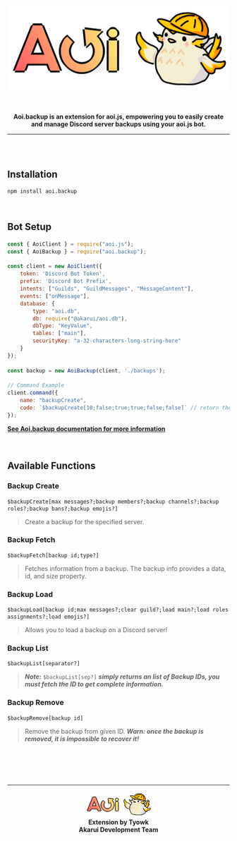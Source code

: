 <p align="center">
  <a href="#">
    <img width="500" src="https://github.com/tyowk/aoi.backup/blob/main/docs/assets/icon2.png?raw=true" alt="aoi.backup">
  </a>
</p>
<br>
<b><p align="center">Aoi.backup is an extension for aoi.js, empowering you to easily create and manage Discord server backups using your aoi.js bot.</p></b>

---
<br>
<br>

## Installation
```sh
npm install aoi.backup
```
<br>

## Bot Setup
```js
const { AoiClient } = require("aoi.js");
const { AoiBackup } = require("aoi.backup");

const client = new AoiClient({
    token: 'Discord Bot Token',
    prefix: 'Discord Bot Prefix',
    intents: ["Guilds", "GuildMessages", "MessageContent"],
    events: ["onMessage"],
    database: {
        type: "aoi.db",
        db: require("@akarui/aoi.db"),
        dbType: "KeyValue",
        tables: ["main"],
        securityKey: "a-32-characters-long-string-here"
    }
});

const backup = new AoiBackup(client, './backups');

// Command Example
client.command({
    name: "backupCreate",
    code: `$backupCreate[10;false;true;true;false;false]` // return the Backup ID
});
```
**[See Aoi.backup documentation for more information](https://aoibackup.vercel.app)**
<br>
<br>
<br>

## Available Functions
### Backup Create
```
$backupCreate[max messages?;backup members?;backup channels?;backup roles?;backup bans?;backup emojis?]
```
> Create a backup for the specified server.
### Backup Fetch
```
$backupFetch[backup id;type?]
```
> Fetches information from a backup. The backup info provides a data, id, and size property.
### Backup Load
```
$backupLoad[backup id;max messages?;clear guild?;load main?;load roles assignments?;load emojis?]
```
> Allows you to load a backup on a Discord server!
### Backup List
```
$backupList[separator?]
```
> ***Note:*** `$backupList[sep?]` ***simply returns an list of Backup IDs, you must fetch the ID to get complete information.***
### Backup Remove
```
$backupRemove[backup id]
```
> Remove the backup from given ID. ***Warn: once the backup is removed, it is impossible to recover it!***
<br>
<br>
<br>
<br>

---
<p align="center">
  <a href="#">
    <img width="150" src="https://github.com/tyowk/aoi.backup/blob/main/docs/assets/icon2.png?raw=true" alt="aoi.backup">
  </a>
  <br>
  <strong>Extension by Tyowk
  <br>
  Akarui Development Team
  </strong>
</p>